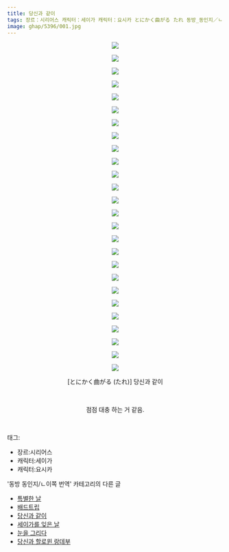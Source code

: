 ```yaml
---
title: 당신과 같이
tags: 장르：시리어스 캐릭터：세이가 캐릭터：요시카 とにかく曲がる たれ 동방_동인지／ㄴ이쪽_번역
image: ghap/5396/001.jpg
---
```

<div class="article">
<p style="text-align: center; clear: none; float: none;"><img src="{{ site.nasurl }}/ghap/5396/001.jpg"/></p>
<p style="text-align: center; clear: none; float: none;"><img src="{{ site.nasurl }}/ghap/5396/002.jpg"/></p>
<p style="text-align: center; clear: none; float: none;"><img src="{{ site.nasurl }}/ghap/5396/003.jpg"/></p>
<p style="text-align: center; clear: none; float: none;"><img src="{{ site.nasurl }}/ghap/5396/004.jpg"/></p>
<p style="text-align: center; clear: none; float: none;"><img src="{{ site.nasurl }}/ghap/5396/005.jpg"/></p>
<p style="text-align: center; clear: none; float: none;"><img src="{{ site.nasurl }}/ghap/5396/006.jpg"/></p>
<p style="text-align: center; clear: none; float: none;"><img src="{{ site.nasurl }}/ghap/5396/007.jpg"/></p>
<p style="text-align: center; clear: none; float: none;"><img src="{{ site.nasurl }}/ghap/5396/008.jpg"/></p>
<p style="text-align: center; clear: none; float: none;"><img src="{{ site.nasurl }}/ghap/5396/009.jpg"/></p>
<p style="text-align: center; clear: none; float: none;"><img src="{{ site.nasurl }}/ghap/5396/010.jpg"/></p>
<p style="text-align: center; clear: none; float: none;"><img src="{{ site.nasurl }}/ghap/5396/011.jpg"/></p>
<p style="text-align: center; clear: none; float: none;"><img src="{{ site.nasurl }}/ghap/5396/012.jpg"/></p>
<p style="text-align: center; clear: none; float: none;"><img src="{{ site.nasurl }}/ghap/5396/013.jpg"/></p>
<p style="text-align: center; clear: none; float: none;"><img src="{{ site.nasurl }}/ghap/5396/014.jpg"/></p>
<p style="text-align: center; clear: none; float: none;"><img src="{{ site.nasurl }}/ghap/5396/015.jpg"/></p>
<p style="text-align: center; clear: none; float: none;"><img src="{{ site.nasurl }}/ghap/5396/016.jpg"/></p>
<p style="text-align: center; clear: none; float: none;"><img src="{{ site.nasurl }}/ghap/5396/017.jpg"/></p>
<p style="text-align: center; clear: none; float: none;"><img src="{{ site.nasurl }}/ghap/5396/018.jpg"/></p>
<p style="text-align: center; clear: none; float: none;"><img src="{{ site.nasurl }}/ghap/5396/019.jpg"/></p>
<p style="text-align: center; clear: none; float: none;"><img src="{{ site.nasurl }}/ghap/5396/020.jpg"/></p>
<p style="text-align: center; clear: none; float: none;"><img src="{{ site.nasurl }}/ghap/5396/021.jpg"/></p>
<p style="text-align: center; clear: none; float: none;"><img src="{{ site.nasurl }}/ghap/5396/022.jpg"/></p>
<p style="text-align: center; clear: none; float: none;"><img src="{{ site.nasurl }}/ghap/5396/023.jpg"/></p>
<p style="text-align: center; clear: none; float: none;"><img src="{{ site.nasurl }}/ghap/5396/024.jpg"/></p>
<p style="text-align: center; clear: none; float: none;"><img src="{{ site.nasurl }}/ghap/5396/025.jpg"/></p>
<p style="text-align: center; clear: none; float: none;"><img src="{{ site.nasurl }}/ghap/5396/026.jpg"/></p>
<p style="text-align: center; clear: none; float: none;">[とにかく曲がる (たれ)] 당신과 같이</p>
<p style="text-align: center; clear: none; float: none;"><br/></p>
<p style="text-align: center; clear: none; float: none;">점점 대충 하는 거 같음.</p>
<p><br/></p>
</div><div class="tagTrail">
<p>태그: </p>
<ul>
<li>장르:시리어스</li>
<li>캐릭터:세이가</li>
<li>캐릭터:요시카</li>
</ul>
</div><div class="another">
<p>'동방 동인지/ㄴ이쪽 번역' 카테고리의 다른 글</p>
<ul>
<li><a href="/2018-12-30-ghap_5456">특별한 날</a></li>
<li><a href="/2018-12-25-ghap_5415">배드트립</a></li>
<li><a href="/2018-12-23-ghap_5396">당신과 같이</a></li>
<li><a href="/2018-12-17-ghap_5361">세이가를 잊은 날</a></li>
<li><a href="/2018-12-11-ghap_5326">눈을 그리다</a></li>
<li><a href="/2018-10-31-ghap_4994">당신과 할로윈 랑데부</a></li>
</ul>
</div>